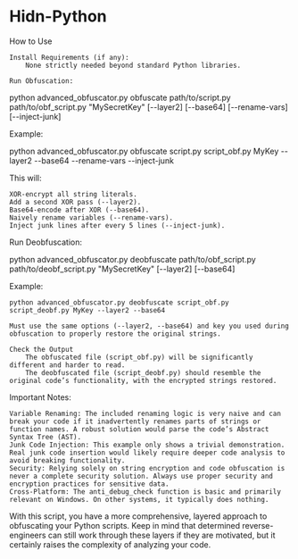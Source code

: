 # Hidn-Python

How to Use

    Install Requirements (if any):
        None strictly needed beyond standard Python libraries.

    Run Obfuscation:

python advanced_obfuscator.py obfuscate path/to/script.py path/to/obf_script.py "MySecretKey" [--layer2] [--base64] [--rename-vars] [--inject-junk]

Example:

python advanced_obfuscator.py obfuscate script.py script_obf.py MyKey --layer2 --base64 --rename-vars --inject-junk

This will:

    XOR-encrypt all string literals.
    Add a second XOR pass (--layer2).
    Base64-encode after XOR (--base64).
    Naively rename variables (--rename-vars).
    Inject junk lines after every 5 lines (--inject-junk).

Run Deobfuscation:

python advanced_obfuscator.py deobfuscate path/to/obf_script.py path/to/deobf_script.py "MySecretKey" [--layer2] [--base64]

Example:

    python advanced_obfuscator.py deobfuscate script_obf.py script_deobf.py MyKey --layer2 --base64

    Must use the same options (--layer2, --base64) and key you used during obfuscation to properly restore the original strings.

    Check the Output
        The obfuscated file (script_obf.py) will be significantly different and harder to read.
        The deobfuscated file (script_deobf.py) should resemble the original code’s functionality, with the encrypted strings restored.

Important Notes:

    Variable Renaming: The included renaming logic is very naive and can break your code if it inadvertently renames parts of strings or function names. A robust solution would parse the code’s Abstract Syntax Tree (AST).
    Junk Code Injection: This example only shows a trivial demonstration. Real junk code insertion would likely require deeper code analysis to avoid breaking functionality.
    Security: Relying solely on string encryption and code obfuscation is never a complete security solution. Always use proper security and encryption practices for sensitive data.
    Cross-Platform: The anti_debug_check function is basic and primarily relevant on Windows. On other systems, it typically does nothing.

With this script, you have a more comprehensive, layered approach to obfuscating your Python scripts. Keep in mind that determined reverse-engineers can still work through these layers if they are motivated, but it certainly raises the complexity of analyzing your code.
